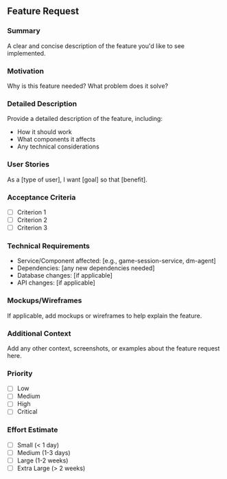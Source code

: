 ## Feature Request

### Summary
A clear and concise description of the feature you'd like to see implemented.

### Motivation
Why is this feature needed? What problem does it solve?

### Detailed Description
Provide a detailed description of the feature, including:
- How it should work
- What components it affects
- Any technical considerations

### User Stories
As a [type of user], I want [goal] so that [benefit].

### Acceptance Criteria
- [ ] Criterion 1
- [ ] Criterion 2
- [ ] Criterion 3

### Technical Requirements
- Service/Component affected: [e.g., game-session-service, dm-agent]
- Dependencies: [any new dependencies needed]
- Database changes: [if applicable]
- API changes: [if applicable]

### Mockups/Wireframes
If applicable, add mockups or wireframes to help explain the feature.

### Additional Context
Add any other context, screenshots, or examples about the feature request here.

### Priority
- [ ] Low
- [ ] Medium
- [ ] High
- [ ] Critical

### Effort Estimate
- [ ] Small (< 1 day)
- [ ] Medium (1-3 days)
- [ ] Large (1-2 weeks)
- [ ] Extra Large (> 2 weeks)
